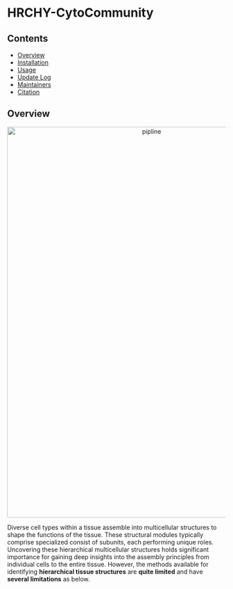 # HRCHY-CytoCommunity



## Contents

- [Overview](#overview)
- [Installation](#installation)
- [Usage](#usage)
- [Update Log](#update-log)
- [Maintainers](#maintainers)
- [Citation](#citation)


## Overview

<div align=center><img src="https://github.com/wzk610/HRCHY-CytoCommunity/blob/main/support/Schematic.png" width="650" height="900" alt="pipline"/></div>  


Diverse cell types within a tissue assemble into multicellular structures to shape the functions of the tissue. These structural modules typically comprise specialized consist of subunits, each performing unique roles. Uncovering these hierarchical multicellular structures holds significant importance for gaining deep insights into the assembly principles from individual cells to the entire tissue. However, the methods available for identifying **hierarchical tissue structures** are **quite limited** and have **several limitations** as below.
